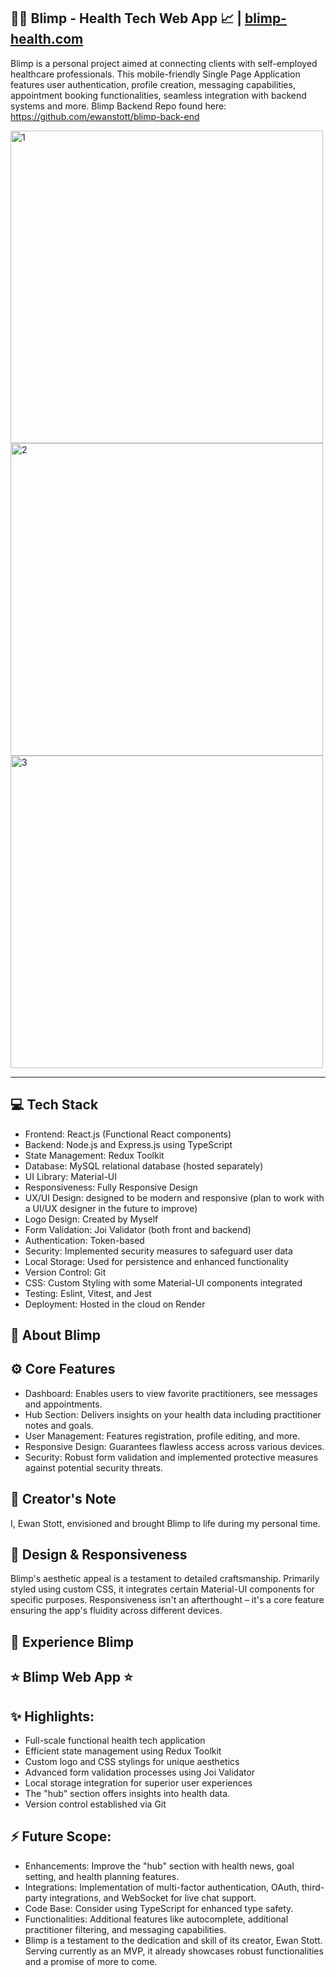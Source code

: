 🧑‍⚕️ Blimp - Health Tech Web App 📈 | [blimp-health.com](https://www.blimp-health.com)
---
Blimp is a personal project aimed at connecting clients with self-employed healthcare professionals. This mobile-friendly Single Page Application features user authentication, profile creation, messaging capabilities, appointment booking functionalities, seamless integration with backend systems and more. Blimp Backend Repo found here: https://github.com/ewanstott/blimp-back-end

<img width="500" alt="1" src="https://github.com/ewanstott/blimp/assets/56144409/17ebeb6f-999c-4e8b-a5c4-00e51b3f77c7">
<img width="500" alt="2" src="https://github.com/ewanstott/blimp/assets/56144409/eb4a4207-dfcb-4e48-b169-5273467a42cf">
<img width="500" alt="3" src="https://github.com/ewanstott/blimp/assets/56144409/83d4698f-ca40-49eb-a8c7-1a6054d0167c">



---
💻 Tech Stack
---
- Frontend: React.js (Functional React components)
- Backend: Node.js and Express.js using TypeScript
- State Management: Redux Toolkit
- Database: MySQL relational database (hosted separately)
- UI Library: Material-UI
- Responsiveness: Fully Responsive Design
- UX/UI Design: designed to be modern and responsive (plan to work with a UI/UX designer in the future to improve)
- Logo Design: Created by Myself
- Form Validation: Joi Validator (both front and backend)
- Authentication: Token-based
- Security: Implemented security measures to safeguard user data
- Local Storage: Used for persistence and enhanced functionality
- Version Control: Git
- CSS: Custom Styling with some Material-UI components integrated
- Testing: Eslint, Vitest, and Jest
- Deployment: Hosted in the cloud on Render
  
📖 About Blimp
---

⚙️ Core Features
-----
- Dashboard: Enables users to view favorite practitioners, see messages and appointments.
- Hub Section: Delivers insights on your health data including practitioner notes and goals.
- User Management: Features registration, profile editing, and more.
- Responsive Design: Guarantees flawless access across various devices.
- Security: Robust form validation and implemented protective measures against potential security threats.

👤 Creator's Note
---
I, Ewan Stott, envisioned and brought Blimp to life during my personal time.

🎨 Design & Responsiveness
---
Blimp's aesthetic appeal is a testament to detailed craftsmanship. Primarily styled using custom CSS, it integrates certain Material-UI components for specific purposes. Responsiveness isn't an afterthought – it's a core feature ensuring the app's fluidity across different devices.

🔗 Experience Blimp
---
⭐ Blimp Web App ⭐
---
✨ Highlights:
---
- Full-scale functional health tech application
- Efficient state management using Redux Toolkit
- Custom logo and CSS stylings for unique aesthetics
- Advanced form validation processes using Joi Validator
- Local storage integration for superior user experiences
- The "hub" section offers insights into health data.
- Version control established via Git

⚡ Future Scope:
---
- Enhancements: Improve the "hub" section with health news, goal setting, and health planning features.
- Integrations: Implementation of multi-factor authentication, OAuth, third-party integrations, and WebSocket for live chat support.
- Code Base: Consider using TypeScript for enhanced type safety.
- Functionalities: Additional features like autocomplete, additional practitioner filtering, and messaging capabilities.
- Blimp is a testament to the dedication and skill of its creator, Ewan Stott. Serving currently as an MVP, it already showcases robust functionalities and a promise of more to come.
